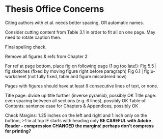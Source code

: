 # Thesis Office Concerns

Citing authors with et al. needs better spacing, OR automatic names.

Consider cutting content from Table 3.1 in order to fit all on one page. May need to rotate caption then.

Final spelling check.

Remove all figures & refs from Chapter 2

For ref at page bottom, place fig on following page (1 pg too late!):
Fig 5.5 | fig:sketches (fixed by moving figure right before paragraph)
Fig 6.1 | fig:u-worksheet (not fully fixed, table and figure misordered now)

Pages with figures should have at least 6 consecutive lines of text, or none.

Title page: divide up title further (inverse pyramid), possibly OK
Title page: even spacing between all sections (e.g. 6 lines), possibly OK
Table of Contents: sentence case for Chapters & Appendices, possibly OK

Check Margins: 1.25 inches on the left and right and 1 inch only on the bottom, >1 in at top IF starts with heading only
**BE CAREFUL with Adobe Reader - compression CHANGED the margins! perhaps don't compress for printing?**
